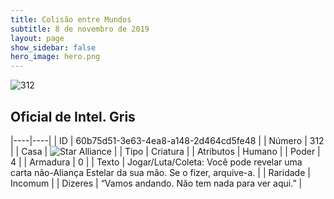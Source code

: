 ```yaml
---
title: Colisão entre Mundos
subtitle: 8 de novembro de 2019
layout: page
show_sidebar: false
hero_image: hero.png
---
```


![312](https://cdn.keyforgegame.com/media/card_front/pt/452_312_CX3JGMXCH64V_pt.png)

## Oficial de Intel. Gris

|----|----|
| ID | 60b75d51-3e63-4ea8-a148-2d464cd5fe48 |
| Número | 312 |
| Casa | ![Star Alliance](https://archonarcana.com/images/thumb/7/7d/Star_Alliance.png/22px-Star_Alliance.png "Aliança Estelar") |
| Tipo | Criatura |
| Atributos | Humano |
| Poder | 4 |
| Armadura | 0 |
| Texto | Jogar/Luta/Coleta: Você pode revelar uma carta não-Aliança Estelar da sua mão. Se o fizer, arquive-a. |
| Raridade | Incomum |
| Dizeres | “Vamos andando. Não tem nada para ver aqui.” |
